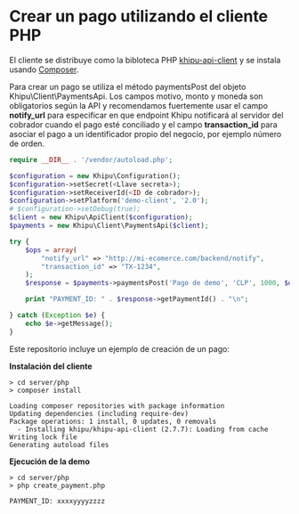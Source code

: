 # Crear un pago utilizando el cliente PHP

El cliente se distribuye como la bibloteca PHP [khipu-api-client](https://packagist.org/packages/khipu/khipu-api-client) y se instala usando [Composer](https://getcomposer.org/).

Para crear un pago se utiliza el método paymentsPost del objeto Khipu\Client\PaymentsApi. Los campos motivo, monto y moneda son obligatorios según la API y recomendamos fuertemente usar el campo **notify_url** para especificar en que endpoint Khipu notificará al servidor del cobrador cuando el pago esté conciliado y el campo **transaction_id** para asociar el pago a un identificador propio del negocio, por ejemplo número de orden.


```php
require __DIR__ . '/vendor/autoload.php';

$configuration = new Khipu\Configuration();
$configuration->setSecret(<Llave secreta>);
$configuration->setReceiverId(<ID de cobrador>);
$configuration->setPlatform('demo-client', '2.0');
# $configuration->setDebug(true);
$client = new Khipu\ApiClient($configuration);
$payments = new Khipu\Client\PaymentsApi($client);

try {
    $ops = array(
    	"notify_url" => "http://mi-ecomerce.com/backend/notify",
    	"transaction_id" => "TX-1234",
    );
    $response = $payments->paymentsPost('Pago de demo', 'CLP', 1000, $ops);

    print "PAYMENT_ID: " . $response->getPaymentId() . "\n";

} catch (Exception $e) {
    echo $e->getMessage();
}
```

Este repositorio incluye un ejemplo de creación de un pago:


**Instalación del cliente**

```
> cd server/php
> composer install

Loading composer repositories with package information
Updating dependencies (including require-dev)
Package operations: 1 install, 0 updates, 0 removals
  - Installing khipu/khipu-api-client (2.7.7): Loading from cache
Writing lock file
Generating autoload files
```

**Ejecución de la demo**

```
> cd server/php
> php create_payment.php

PAYMENT_ID: xxxxyyyyzzzz
```

